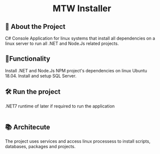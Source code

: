 <h1 align="center"> MTW Installer </h1>

## 🎯 About the Project
 C# Console Application for linux systems that install all dependencies on a linux server to run all .NET and Node.Js related projects.

## 🔨Functionality
 Install .NET and Node.Js NPM project's dependencies on linux Ubuntu 18.04.
 Install and setup SQL Server.
## 🛠️ Run the project

 .NET7 runtime of later if required to run the application  
<br>

## 📚 Architecute

The project uses services and access linux processess to install scripts, databases, packages and projects.


